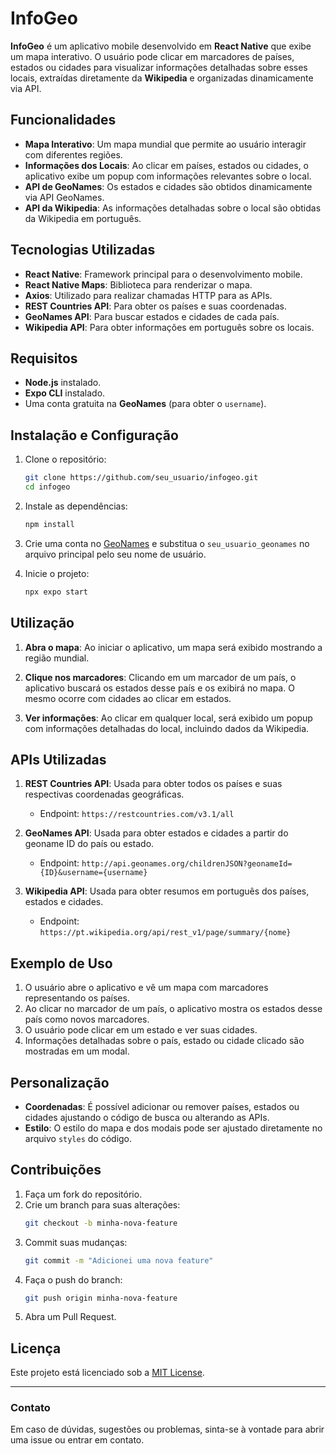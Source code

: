 # InfoGeo

**InfoGeo** é um aplicativo mobile desenvolvido em **React Native** que exibe um mapa interativo. O usuário pode clicar em marcadores de países, estados ou cidades para visualizar informações detalhadas sobre esses locais, extraídas diretamente da **Wikipedia** e organizadas dinamicamente via API.

## Funcionalidades

- **Mapa Interativo**: Um mapa mundial que permite ao usuário interagir com diferentes regiões.
- **Informações dos Locais**: Ao clicar em países, estados ou cidades, o aplicativo exibe um popup com informações relevantes sobre o local.
- **API de GeoNames**: Os estados e cidades são obtidos dinamicamente via API GeoNames.
- **API da Wikipedia**: As informações detalhadas sobre o local são obtidas da Wikipedia em português.

## Tecnologias Utilizadas

- **React Native**: Framework principal para o desenvolvimento mobile.
- **React Native Maps**: Biblioteca para renderizar o mapa.
- **Axios**: Utilizado para realizar chamadas HTTP para as APIs.
- **REST Countries API**: Para obter os países e suas coordenadas.
- **GeoNames API**: Para buscar estados e cidades de cada país.
- **Wikipedia API**: Para obter informações em português sobre os locais.

## Requisitos

- **Node.js** instalado.
- **Expo CLI** instalado.
- Uma conta gratuita na **GeoNames** (para obter o `username`).
  
## Instalação e Configuração

1. Clone o repositório:
   ```bash
   git clone https://github.com/seu_usuario/infogeo.git
   cd infogeo
   ```

2. Instale as dependências:
   ```bash
   npm install
   ```

3. Crie uma conta no [GeoNames](https://www.geonames.org/) e substitua o `seu_usuario_geonames` no arquivo principal pelo seu nome de usuário.

4. Inicie o projeto:
   ```bash
   npx expo start
   ```

## Utilização

1. **Abra o mapa**: Ao iniciar o aplicativo, um mapa será exibido mostrando a região mundial.
   
2. **Clique nos marcadores**: Clicando em um marcador de um país, o aplicativo buscará os estados desse país e os exibirá no mapa. O mesmo ocorre com cidades ao clicar em estados.

3. **Ver informações**: Ao clicar em qualquer local, será exibido um popup com informações detalhadas do local, incluindo dados da Wikipedia.

## APIs Utilizadas

1. **REST Countries API**: Usada para obter todos os países e suas respectivas coordenadas geográficas.
   - Endpoint: `https://restcountries.com/v3.1/all`

2. **GeoNames API**: Usada para obter estados e cidades a partir do geoname ID do país ou estado.
   - Endpoint: `http://api.geonames.org/childrenJSON?geonameId={ID}&username={username}`

3. **Wikipedia API**: Usada para obter resumos em português dos países, estados e cidades.
   - Endpoint: `https://pt.wikipedia.org/api/rest_v1/page/summary/{nome}`

## Exemplo de Uso

1. O usuário abre o aplicativo e vê um mapa com marcadores representando os países.
2. Ao clicar no marcador de um país, o aplicativo mostra os estados desse país como novos marcadores.
3. O usuário pode clicar em um estado e ver suas cidades.
4. Informações detalhadas sobre o país, estado ou cidade clicado são mostradas em um modal.

## Personalização

- **Coordenadas**: É possível adicionar ou remover países, estados ou cidades ajustando o código de busca ou alterando as APIs.
- **Estilo**: O estilo do mapa e dos modais pode ser ajustado diretamente no arquivo `styles` do código.

## Contribuições

1. Faça um fork do repositório.
2. Crie um branch para suas alterações:
   ```bash
   git checkout -b minha-nova-feature
   ```
3. Commit suas mudanças:
   ```bash
   git commit -m "Adicionei uma nova feature"
   ```
4. Faça o push do branch:
   ```bash
   git push origin minha-nova-feature
   ```
5. Abra um Pull Request.

## Licença

Este projeto está licenciado sob a [MIT License](LICENSE).

---

### Contato

Em caso de dúvidas, sugestões ou problemas, sinta-se à vontade para abrir uma issue ou entrar em contato.
